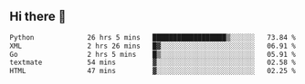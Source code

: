 ## Hi there 👋

<!--
**alihaqberdi/alihaqberdi** is a ✨ _special_ ✨ repository because its `README.md` (this file) appears on your GitHub profile.

Here are some ideas to get you started:

- 🔭 I’m currently working on ...
- 🌱 I’m currently learning ...
- 👯 I’m looking to collaborate on ...
- 🤔 I’m looking for help with ...
- 💬 Ask me about ...
- 📫 How to reach me: ...
- 😄 Pronouns: ...
- ⚡ Fun fact: ...
-->

<!--START_SECTION:waka-->

```txt
Python             26 hrs 5 mins   ██████████████████▒░░░░░░   73.84 %
XML                2 hrs 26 mins   █▓░░░░░░░░░░░░░░░░░░░░░░░   06.91 %
Go                 2 hrs 5 mins    █▒░░░░░░░░░░░░░░░░░░░░░░░   05.91 %
textmate           54 mins         ▓░░░░░░░░░░░░░░░░░░░░░░░░   02.58 %
HTML               47 mins         ▓░░░░░░░░░░░░░░░░░░░░░░░░   02.25 %
```

<!--END_SECTION:waka-->
